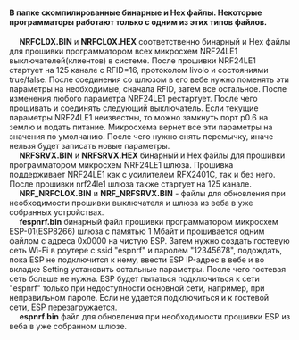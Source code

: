 #### В папке скомпилированные бинарные и Hex файлы. Некоторые программаторы работают только с одним из этих типов файлов.</br>
&emsp; **NRFCL0X.BIN** и **NRFCL0X.HEX** соответственно бинарный и Hex файлы для прошивки программатором всех микросхем NRF24LE1 выключателей(клиентов) в системе. После
прошивки NRF24LE1 стартует на 125 канале с RFID=16, протоколом livolo и состояниями true/false. После соединения со шлюзом в его вебе нужно поменять
эти параметры на необходимые, сначала RFID, затем все остальное. После изменения любого параметра NRF24LE1 рестартует. После чего прошивать и соединять следующий выключатель. Если текущие параметры NRF24LE1 неизвестны, то можно замкнуть порт p0.6 на землю и подать питание. Микросхема вернет все эти параметры на значения по умолчанию. После чего нужно снять перемычку, иначе нельзя будет записать новые параметры.</br>
&emsp; **NRFSRVX.BIN** и **NRFSRVX.HEX** бинарный и Hex файлы для прошивки программатором микросхем NRF24LE1 шлюза. Прошивка поддерживает NRF24LE1 как с усилителем RFX2401C, так и без него. После прошивки nrf24le1 шлюза также стартует на 125 канале.</br>
&emsp; **NRF_NRFCL0X.BIN** и **NRF_NRFSRVX.BIN** - файлы для обновления при необходимости прошивки выключателя и шлюза из веба в уже собранных устройствах.</br>
&emsp; **fespnrf.bin** бинарный файл прошивки программатором микросхем ESP-01(ESP8266) шлюза с памятью 1 Мбайт и прошивается одним файлом с адреса 0x0000 на чистую ESP. Затем нужно создать гостевую сеть Wi-Fi в роутере с ssid "espnrf" и паролем "12345678", подождать, пока ESP не подключится к нему, ввести ESP IP-адрес в вебe и во вкладке Setting установить остальные параметры. После чего гостевая сеть больше не нужна. ESP будет пытаться подключиться к сети "espnrf" только при недоступности основной сети, например, при неправильном пароле. Если не удается подключиться и к гостевой сети, ESP перезагружается.</br>
&emsp; **espnrf.bin** файл для обновления при необходимости прошивки ESP из веба в уже собранном шлюзе.
